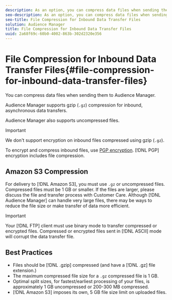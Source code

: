 ```yaml
---
description: As an option, you can compress data files when sending them to Audience Manager.
seo-description: As an option, you can compress data files when sending them to Audience Manager.
seo-title: File Compression for Inbound Data Transfer Files
solution: Audience Manager
title: File Compression for Inbound Data Transfer Files
uuid: 2a68f69c-60b0-4002-863b-302d2320e356
---
```


# File Compression for Inbound Data Transfer Files{#file-compression-for-inbound-data-transfer-files}

You can compress data files when sending them to Audience Manager.

<!-- inbound-file-compression.xml -->

Audience Manager supports gzip (`.gz`) compression for inbound, asynchronous data transfers.

Audience Manager also supports uncompressed files.

>[!IMPORTANT]
>
>We don't support encryption on inbound files compressed using gzip (`.gz`).
>
> To encrypt and compress inbound files, use [PGP encryption](../../../integration/sending-audience-data/batch-data-transfer-explained/inbound-file-encryption.md). [!DNL PGP] encryption includes file compression.

## Amazon S3 Compression

For delivery to [!DNL Amazon S3], you must use `.gz` or uncompressed files. Compressed files must be 1 GB or smaller. If the files are larger, please discuss the file and transfer process with Customer Care. Although [!DNL Audience Manager] can handle very large files, there may be ways to reduce the file size or make transfer of data more efficient.

>[!IMPORTANT]
>
>Your [!DNL FTP] client must use binary mode to transfer compressed or encrypted files. Compressed or encrypted files sent in [!DNL ASCII] mode will corrupt the data transfer file.

## Best Practices

* Files should be [!DNL .gzip] compressed (and have a [!DNL .gz] file extension.)
* The maximum compressed file size for a `.gz` compressed file is 1 GB.
* Optimal split sizes, for fastest/earliest processing of your files, is approximately 1 GB uncompressed or 200-300 MB compressed.
* [!DNL Amazon S3] imposes its own, 5 GB file size limit on uploaded files.

